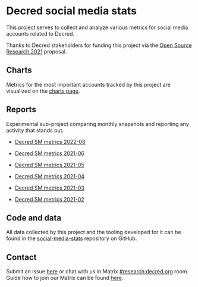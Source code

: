# Decred social media stats

This project serves to collect and analyze various metrics for social media accounts related to Decred.

Thanks to Decred stakeholders for funding this project via the [Open Source Research 2021](https://proposals.decred.org/proposals/020b8b0) proposal.

## Charts

Metrics for the most important accounts tracked by this project are visualized on the [charts page](docs/charts.md).

## Reports

Experimental sub-project comparing monthly snapshots and reporting any activity that stands out.

- [Decred SM metrics 2022-06](posts/20220604.1.md)

- [Decred SM metrics 2021-06](posts/20210711.1.md)

- [Decred SM metrics 2021-05](posts/20210604.1.md)

- [Decred SM metrics 2021-04](posts/20210506.1.md)

- [Decred SM metrics 2021-03](posts/20210407.1.md)

- [Decred SM metrics 2021-02](posts/20210306.1.md)

## Code and data

All data collected by this project and the tooling developed for it can be found in the [social-media-stats](https://github.com/decredcommunity/social-media-stats) repository on GitHub.

## Contact

Submit an issue [here](https://github.com/decredcommunity/social-media-stats/issues) or chat with us in Matrix [#research:decred.org](https://chat.decred.org/#/room/#research:decred.org) room. Guide how to join our Matrix can be found [here](https://docs.decred.org/getting-started/joining-matrix-channels/).
